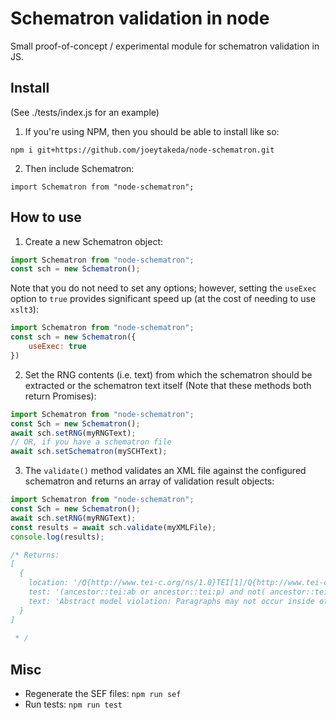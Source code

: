# Schematron validation in node

Small proof-of-concept / experimental module for schematron validation in JS.

## Install

(See ./tests/index.js for an example)

1. If you're using NPM, then you should be able to install like so:

```
npm i git+https://github.com/joeytakeda/node-schematron.git

```

2. Then include Schematron:

```
import Schematron from "node-schematron";

```

## How to use

1. Create a new Schematron object:

```js
import Schematron from "node-schematron";
const sch = new Schematron();
```
Note that you do not need to set any options; however, setting the `useExec` option to `true` provides significant speed up (at the cost of needing to use `xslt3`):

```js
import Schematron from "node-schematron";
const sch = new Schematron({
    useExec: true
})
```

2. Set the RNG contents (i.e. text) from which the schematron should be extracted or the schematron text itself (Note that these methods both return Promises):

```js
import Schematron from "node-schematron";
const Sch = new Schematron();
await sch.setRNG(myRNGText);
// OR, if you have a schematron file
await sch.setSchematron(mySCHText);
```

3. The `validate()` method validates an XML file against the configured schematron and returns an array of validation result objects:

```js
import Schematron from "node-schematron";
const Sch = new Schematron();
await sch.setRNG(myRNGText);
const results = await sch.validate(myXMLFile);
console.log(results);

/* Returns: 
[
  {
    location: '/Q{http://www.tei-c.org/ns/1.0}TEI[1]/Q{http://www.tei-c.org/ns/1.0}text[1]/Q{http://www.tei-c.org/ns/1.0}body[1]/Q{http://www.tei-c.org/ns/1.0}p[1]/Q{http://www.tei-c.org/ns/1.0}p[1]',
    test: '(ancestor::tei:ab or ancestor::tei:p) and not( ancestor::tei:floatingText |parent::tei:exemplum |parent::tei:item |parent::tei:note |parent::tei:q |parent::tei:quote |parent::tei:remarks |parent::tei:said |parent::tei:sp |parent::tei:stage |parent::tei:cell |parent::tei:figure )',
    text: 'Abstract model violation: Paragraphs may not occur inside other paragraphs or ab elements.'
  }
] 
  
 * /

```

## Misc

* Regenerate the SEF files: `npm run sef` 
* Run tests: `npm run test`